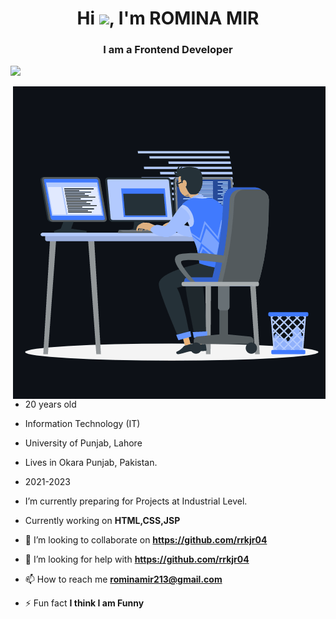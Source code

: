 <h1 align="center">Hi <img src="https://media.giphy.com/media/hvRJCLFzcasrR4ia7z/giphy.gif" width="35">, I'm ROMINA MIR</h1>
<h3 align="center">I am a Frontend Developer </h3>
 <a href="https://github.com/DenverCoder1/readme-typing-svg"><img src="https://readme-typing-svg.herokuapp.com?lines=Computer+Science+Information+Technology+Student;Aspiring+Developer;Always+learning+new+things&center=true&width=600&height=60"></a>
  
<p><img align="right" src="https://raw.githubusercontent.com/SubhadeepZilong/SubhadeepZilong/main/icons/animation_500_kxa883sd.gif" alt="SubhadeepZilong" /></p>

- 20 years old
- Information Technology (IT)
- University of Punjab, Lahore 
- Lives in Okara Punjab, Pakistan.
- 2021-2023
- I’m currently preparing for Projects at Industrial Level.
- Currently working on **HTML,CSS,JSP**
- 👯 I’m looking to collaborate on **https://github.com/rrkjr04**

- 🤝 I’m looking for help with **https://github.com/rrkjr04**

- 📫 How to reach me **rominamir213@gmail.com**
- ⚡ Fun fact **I think I am Funny**
